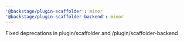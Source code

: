 ```yaml
---
'@backstage/plugin-scaffolder': minor
'@backstage/plugin-scaffolder-backend': minor
---
```


Fixed deprecations in plugin/scaffolder and /plugin/scaffolder-backend
